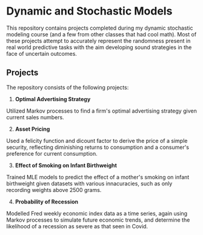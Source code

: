 # Dynamic and Stochastic Models
This repository contains projects completed during my dynamic stochastic modeling course (and a few from other classes that had cool math). 
Most of these projects attempt to accurately represent the randomness present in real world predictive tasks with the aim developing sound strategies in the face of uncertain outcomes. 

## Projects
The repository consists of the following projects:

1. **Optimal Advertising Strategy**

Utilized Markov processes to find a firm's optimal advertising strategy given current sales numbers.

2. **Asset Pricing**

Used a felicity function and dicount factor to derive the price of a simple security, 
reflecting diminishing returns to consumption and a consumer's preference for current consumption.

3. **Effect of Smoking on Infant Birthweight**

Trained MLE models to predict the effect of a mother's smoking on infant birthweight 
given datasets with various innacuracies, such as only recording weights above 2500 grams.

4. **Probability of Recession**

Modelled Fred weekly economic index data as a time series, again using Markov processes to 
simulate future economic trends, and determine the likelihood of a recession as severe as that
seen in Covid. 
